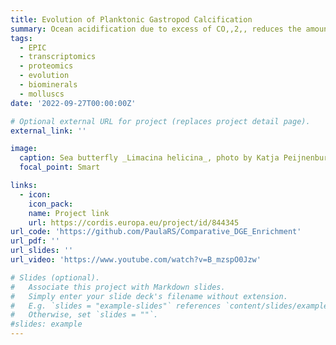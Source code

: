 ```yaml
---
title: Evolution of Planktonic Gastropod Calcification
summary: Ocean acidification due to excess of CO,,2,, reduces the amount of calcium carbonate in seawater, placing a wide range of marine calcifiers under stress. Planktonic snails are among the most vulnerable calcifiers since they inhabit the open ocean and make thin shells of calcium carbonate. Still, it is difficult to predict their future in acidified waters. The Marie Skłodowska-Curie project EPIC aimed at studying the evolutionary processes by which shell formation evolved in planktonic snails and forecast their potential to adapt under long-term ocean acidification. 
tags:
  - EPIC
  - transcriptomics
  - proteomics
  - evolution
  - biominerals
  - molluscs
date: '2022-09-27T00:00:00Z'

# Optional external URL for project (replaces project detail page).
external_link: ''

image:
  caption: Sea butterfly _Limacina helicina_, photo by Katja Peijnenburg
  focal_point: Smart

links:
  - icon: 
    icon_pack: 
    name: Project link
    url: https://cordis.europa.eu/project/id/844345
url_code: 'https://github.com/PaulaRS/Comparative_DGE_Enrichment'
url_pdf: ''
url_slides: ''
url_video: 'https://www.youtube.com/watch?v=B_mzspO0Jzw'

# Slides (optional).
#   Associate this project with Markdown slides.
#   Simply enter your slide deck's filename without extension.
#   E.g. `slides = "example-slides"` references `content/slides/example-slides.md`.
#   Otherwise, set `slides = ""`.
#slides: example
---
```


